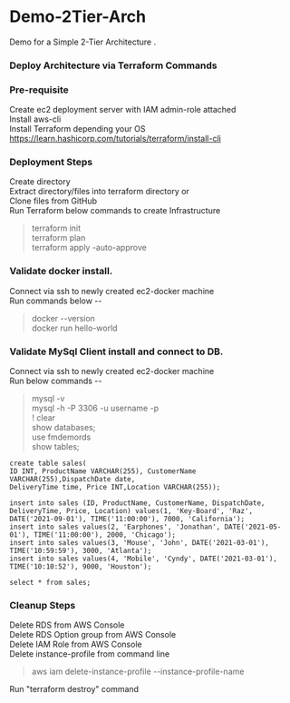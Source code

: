 # Demo-2Tier-Arch
Demo for a Simple 2-Tier Architecture .

### Deploy Architecture via Terraform Commands
### Pre-requisite
Create ec2 deployment server with IAM admin-role attached\
Install aws-cli\
Install Terraform depending your OS\
https://learn.hashicorp.com/tutorials/terraform/install-cli


### Deployment Steps
Create directory <terraform>\
Extract directory/files into terraform directory or\
Clone files from GitHub\
Run Terraform below commands to create Infrastructure

> terraform init\
> terraform plan\
> terraform apply -auto-approve

### Validate docker install.
Connect via ssh to newly created ec2-docker machine\
Run commands below --
> docker --version\
> docker run hello-world

### Validate MySql Client install and connect to DB.
Connect via ssh to newly created ec2-docker machine\
Run below commands --
> mysql -v\
> mysql -h <db-endpoint> -P 3306 -u username -p <manuallyentry>\
> \! clear\
> show databases;\
> use fmdemords\
> show tables;

    create table sales(
    ID INT, ProductName VARCHAR(255), CustomerName VARCHAR(255),DispatchDate date,
    DeliveryTime time, Price INT,Location VARCHAR(255));

    insert into sales (ID, ProductName, CustomerName, DispatchDate, DeliveryTime, Price, Location) values(1, 'Key-Board', 'Raz', DATE('2021-09-01'), TIME('11:00:00'), 7000, 'California');
    insert into sales values(2, 'Earphones', 'Jonathan', DATE('2021-05-01'), TIME('11:00:00'), 2000, 'Chicago');
    insert into sales values(3, 'Mouse', 'John', DATE('2021-03-01'), TIME('10:59:59'), 3000, 'Atlanta');
    insert into sales values(4, 'Mobile', 'Cyndy', DATE('2021-03-01'), TIME('10:10:52'), 9000, 'Houston');

    select * from sales;


### Cleanup Steps
Delete RDS from AWS Console\
Delete RDS Option group from AWS Console\
Delete IAM Role from AWS Console\
Delete instance-profile from command line
> aws iam delete-instance-profile --instance-profile-name <instance-profile-name>

Run "terraform destroy"  command

